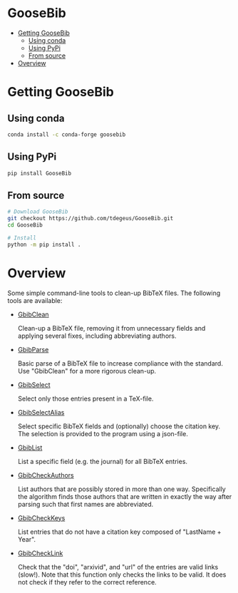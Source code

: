 # GooseBib

<!-- MarkdownTOC -->

- [Getting GooseBib](#getting-goosebib)
    - [Using conda](#using-conda)
    - [Using PyPi](#using-pypi)
    - [From source](#from-source)
- [Overview](#overview)

<!-- /MarkdownTOC -->

# Getting GooseBib

## Using conda

```bash
conda install -c conda-forge goosebib
```

## Using PyPi

```bash
pip install GooseBib
```

## From source

```bash
# Download GooseBib
git checkout https://github.com/tdegeus/GooseBib.git
cd GooseBib

# Install
python -m pip install .
```

# Overview

Some simple command-line tools to clean-up BibTeX files. The following tools are available:

*   [GbibClean](GooseBib/cli/GbibClean.py)

    Clean-up a BibTeX file, removing it from unnecessary fields and applying several fixes, including abbreviating authors.

*   [GbibParse](GooseBib/cli/GbibParse.py)

    Basic parse of a BibTeX file to increase compliance with the standard. Use "GbibClean" for a more rigorous clean-up.

*   [GbibSelect](GooseBib/cli/GbibSelect.py)

    Select only those entries present in a TeX-file.

*   [GbibSelectAlias](GooseBib/cli/GbibSelectAlias.py)

    Select specific BibTeX fields and (optionally) choose the citation key. The selection is provided to the program using a json-file.

*   [GbibList](GooseBib/cli/GbibList.py)

    List a specific field (e.g. the journal) for all BibTeX entries.

*   [GbibCheckAuthors](GooseBib/cli/GbibCheckAuthors.py)

    List authors that are possibly stored in more than one way. Specifically the algorithm finds those authors that are written in exactly the way after parsing such that first names are abbreviated.

*   [GbibCheckKeys](GooseBib/cli/GbibCheckKeys.py)

    List entries that do not have a citation key composed of "LastName + Year".

*   [GbibCheckLink](GooseBib/cli/GbibCheckLink.py)

    Check that the "doi", "arxivid", and "url" of the entries are valid links (slow!). Note that this function only checks the links to be valid. It does not check if they refer to the correct reference.
